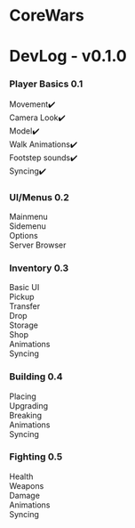 # CoreWars

# DevLog - v0.1.0

### Player Basics 0.1

Movement✔️\
Camera Look✔️\
Model✔️\
Walk Animations✔️\
Footstep sounds✔️\
Syncing✔️

### UI/Menus 0.2

Mainmenu\
Sidemenu\
Options\
Server Browser

### Inventory 0.3

Basic UI\
Pickup\
Transfer\
Drop\
Storage\
Shop\
Animations\
Syncing

### Building 0.4

Placing\
Upgrading\
Breaking\
Animations\
Syncing

### Fighting 0.5

Health\
Weapons\
Damage\
Animations\
Syncing
